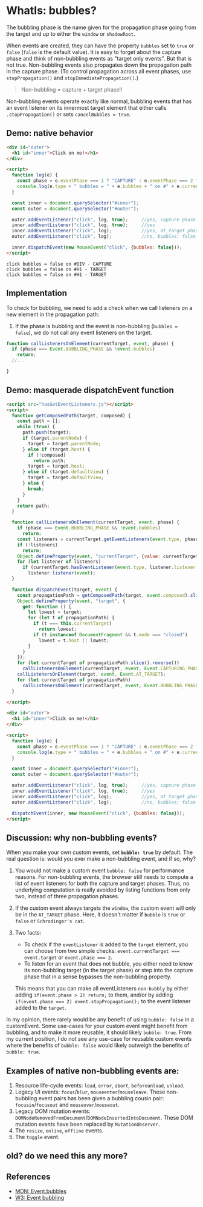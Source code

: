# WhatIs: bubbles?

The bubbling phase is the name given for the propagation phase going from the target and up to either the `window` or `shadowRoot`.

When events are created, they can have the property `bubbles` set to `true` or `false` (`false` is the default value). It is easy to forget about the capture phase and think of non-bubbling events as "target only events". But that is not true. Non-bubbling events also propagates down the propagation path in the capture phase. (To control propagation across all event phases, use `stopPropagation()` and `stopImmediatePropagation()`.)

> Non-bubbling = capture + target phase!! 

Non-bubbling events operate exactly like normal, bubbling events that has an event listener on its innermost target element that either calls `.stopPropagation()` or sets `cancelBubbles = true`. 

## Demo: native behavior

```html
<div id="outer">
  <h1 id="inner">Click on me!</h1>
</div>

<script>
  function log(e) {
    const phase = e.eventPhase === 1 ? "CAPTURE" : e.eventPhase === 2 ? "TARGET" : "BUBBLE";
    console.log(e.type + " bubbles = " + e.bubbles + " on #" + e.currentTarget.tagName + " - " + phase);
  }

  const inner = document.querySelector("#inner");
  const outer = document.querySelector("#outer");

  outer.addEventListener("click", log, true);     //yes, capture phase is run when bubbles: false
  inner.addEventListener("click", log, true);     //yes
  inner.addEventListener("click", log);           //yes, at_target phase
  outer.addEventListener("click", log);           //no, bubbles: false

  inner.dispatchEvent(new MouseEvent("click", {bubbles: false}));
</script>
```

```
click bubbles = false on #DIV - CAPTURE
click bubbles = false on #H1 - TARGET
click bubbles = false on #H1 - TARGET
```              

## Implementation

To check for bubbling, we need to add a check when we call listeners on a new element in the propagation path:
1. If the phase is bubbling and the event is non-bubbling (`bubbles = false`), we do not call any event listeners on the target.

```javascript
function callListenersOnElement(currentTarget, event, phase) {
  if (phase === Event.BUBBLING_PHASE && !event.bubbles)
    return;
  //...

}
```

## Demo: masquerade dispatchEvent function

```html
<script src="hasGetEventListeners.js"></script>
<script>
  function getComposedPath(target, composed) {
    const path = [];
    while (true) {
      path.push(target);
      if (target.parentNode) {
        target = target.parentNode;
      } else if (target.host) {
        if (!composed)
          return path;
        target = target.host;
      } else if (target.defaultView) {
        target = target.defaultView;
      } else {
        break;
      }
    }
    return path;
  }

  function callListenersOnElement(currentTarget, event, phase) {
    if (phase === Event.BUBBLING_PHASE && !event.bubbles)
      return;
    const listeners = currentTarget.getEventListeners(event.type, phase);
    if (!listeners)
      return;
    Object.defineProperty(event, "currentTarget", {value: currentTarget, writable: true});
    for (let listener of listeners)
      if (currentTarget.hasEventListener(event.type, listener.listener, listener.capture))
        listener.listener(event);
  }

  function dispatchEvent(target, event) {
    const propagationPath = getComposedPath(target, event.composed).slice(1);
    Object.defineProperty(event, "target", {
      get: function () {
        let lowest = target;
        for (let t of propagationPath) {
          if (t === this.currentTarget)
            return lowest;
          if (t instanceof DocumentFragment && t.mode === "closed")
            lowest = t.host || lowest;
        }
      }
    });
    for (let currentTarget of propagationPath.slice().reverse())
      callListenersOnElement(currentTarget, event, Event.CAPTURING_PHASE);
    callListenersOnElement(target, event, Event.AT_TARGET);
    for (let currentTarget of propagationPath)
      callListenersOnElement(currentTarget, event, Event.BUBBLING_PHASE);
  }

</script>

<div id="outer">
  <h1 id="inner">Click on me!</h1>
</div>

<script>
  function log(e) {
    const phase = e.eventPhase === 1 ? "CAPTURE" : e.eventPhase === 2 ? "TARGET" : "BUBBLE";
    console.log(e.type + " bubbles = " + e.bubbles + " on #" + e.currentTarget.tagName + " - " + phase);
  }

  const inner = document.querySelector("#inner");
  const outer = document.querySelector("#outer");

  outer.addEventListener("click", log, true);     //yes, capture phase is run when bubbles: false
  inner.addEventListener("click", log, true);     //yes
  inner.addEventListener("click", log);           //yes, at_target phase
  outer.addEventListener("click", log);           //no, bubbles: false

  dispatchEvent(inner, new MouseEvent("click", {bubbles: false}));
</script>
```

## Discussion: why non-bubbling events?

When you make your own custom events, set **`bubble: true`** by default. The real question is: would you ever make a non-bubbling event, and if so, why?

1. You would not make a custom event `bubble: false` for performance reasons. For non-bubbling events, the browser still needs to compute a list of event listeners for both the capture and target phases. Thus, no underlying computation is really avoided by listing functions from only two, instead of three propagation phases.

2. If the custom event always targets the `window`, the custom event will only be in the `AT_TARGET` phase. Here, it doesn't matter if `bubble` is `true` or `false` or `Schrodinger's cat`. 

3. Two facts:
   * To check if the `eventListener` is added to the `target` element, you can choose from two simple checks: `event.currentTarget === event.target` or `event.phase === 2`. 
   * To listen for an event that does not bubble, you either need to know its non-bubbling target (in the target phase) or step into the capture phase that in a sense bypasses the non-bubbling property.
   
   This means that you can make all eventListeners `non-bubbly` by either adding `if(event.phase > 2) return;` to them, and/or by adding `if(event.phase === 2) event.stopPropagation();` to the event listener added to the `target`. 

In my opinion, there rarely would be any benefit of using `bubble: false` in a customEvent. Some use-cases for your custom event might benefit from bubbling, and to make it more reusable, it should likely `bubble: true`. From my current position, I do not see any use-case for reusable custom events where the benefits of `bubble: false` would likely outweigh the benefits of `bubble: true`.

## Examples of native non-bubbling events are:

1. Resource life-cycle events: `load`, `error`, `abort`, `beforeunload`, `unload`.
2. Legacy UI events: `focus`/`blur`, `mouseenter`/`mouseleave`. These non-bubbling event pairs has been given a bubbling cousin pair: `focusin`/`focusout` and `mouseover`/`mouseout`.
3. Legacy DOM mutation events: `DOMNodeRemovedFromDocument`/`DOMNodeInsertedIntoDocument`. These DOM mutation events have been replaced by `MutationObserver`.
4. The `resize`, `online`, `offline` events.
5. The `toggle` event.

## old? do we need this any more?

<code-demo src="demo/NonBubblingEventsDoStillCapture.html"></code-demo>

## References

  * [MDN: Event.bubbles](https://developer.mozilla.org/en-US/docs/Web/API/Event/bubbles)
  * [W3: Event bubbling](https://www.w3.org/TR/DOM-Level-2-Events/events.html#Events-Event-stopPropagation#Events-flow-bubbling-h3)
